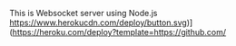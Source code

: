 This is Websocket server using Node.js
https://www.herokucdn.com/deploy/button.svg)](https://heroku.com/deploy?template=https://github.com/
